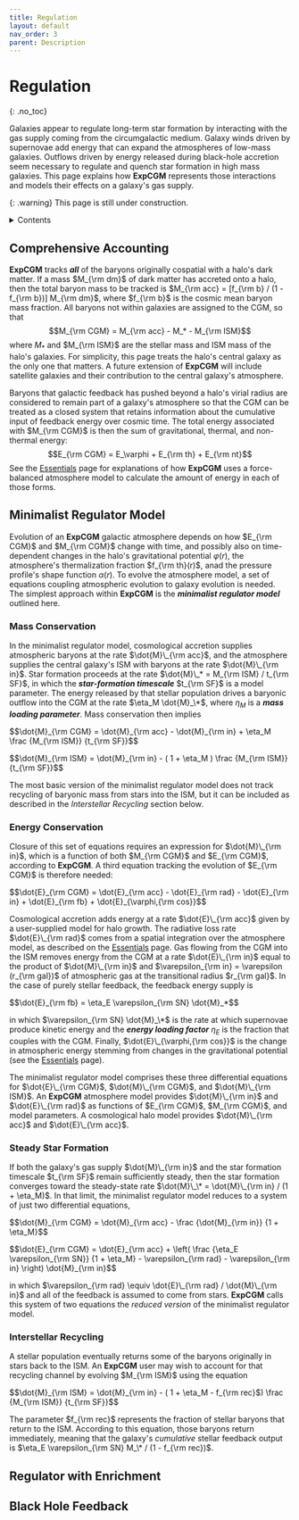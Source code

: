 ```yaml
---
title: Regulation
layout: default
nav_order: 3
parent: Description
---
```


<head>
  <title>MathJax tests</title>

  <script src="https://polyfill.io/v3/polyfill.min.js?features=es6"></script>

  <script>
    MathJax = {
     tex: {
      inlineMath: [['$', '$']],
      displayMath: [ ['$$','$$'], ["\\(","\\)"] ],
      processEscapes: true
      }
     };
  </script>

 <script id="MathJax-script" async
     src="https://cdn.jsdelivr.net/npm/mathjax@3/es5/tex-chtml.js">
  </script>
</head>

# Regulation
{: .no_toc}

Galaxies appear to regulate long-term star formation by interacting with the gas supply coming from the circumgalactic medium. Galaxy winds driven by supernovae add energy that can expand the atmospheres of low-mass galaxies. Outflows driven by energy released during black-hole accretion seem necessary to regulate and quench star formation in high mass galaxies. This page explains how **ExpCGM** represents those interactions and models their effects on a galaxy's gas supply.

{: .warning}
This page is still under construction.

<details closed markdown="block">
  <summary>
   Contents
  </summary>
  {: .text-delta}
- TOC
{:toc}  
</details>

## Comprehensive Accounting

**ExpCGM** tracks ***all*** of the baryons originally cospatial with a halo's dark matter. If a mass $M_{\rm dm}$ of dark matter has accreted onto a halo, then the total baryon mass to be tracked is $M_{\rm acc} = [f_{\rm b} / (1 - f_{\rm b})] M_{\rm dm}$, where $f_{\rm b}$ is the cosmic mean baryon mass fraction. All baryons not within galaxies are assigned to the CGM, so that
  $$M_{\rm CGM} = M_{\rm acc} - M_* - M_{\rm ISM}$$
where $M_*$ and $M_{\rm ISM}$ are the stellar mass and ISM mass of the halo's galaxies. For simplicity, this page treats the halo's central galaxy as the only one that matters. A future extension of **ExpCGM** will include satellite galaxies and their contribution to the central galaxy's atmosphere.

Baryons that galactic feedback has pushed beyond a halo's virial radius are considered to remain part of a galaxy's atmosphere so that the CGM can be treated as a closed system that retains information about the cumulative input of feedback energy over cosmic time. The total energy associated with $M_{\rm CGM}$ is then the sum of gravitational, thermal, and non-thermal energy:
  $$E_{\rm CGM} = E_\varphi + E_{\rm th} + E_{\rm nt}$$
See the [Essentials](Essentials) page for explanations of how **ExpCGM** uses a force-balanced atmosphere model to calculate the amount of energy in each of those forms.  

## Minimalist Regulator Model

Evolution of an **ExpCGM** galactic atmosphere depends on how $E_{\rm CGM}$ and $M_{\rm CGM}$ change with time, and possibly also on time-dependent changes in the halo's gravitational potential $\varphi(r)$, the atmosphere's thermalization fraction $f_{\rm th}(r)$, anad the pressure profile's shape function $\alpha(r)$. To evolve the atmosphere model, a set of equations coupling atmospheric evolution to galaxy evolution is needed. The simplest approach within **ExpCGM** is the ***minimalist regulator model*** outlined here.

### Mass Conservation

In the minimalist regulator model, cosmological accretion supplies atmospheric baryons at the rate $\dot{M}\_{\rm acc}$, and the atmosphere supplies the central galaxy's ISM with baryons at the rate $\dot{M}\_{\rm in}$. Star formation proceeds at the rate $\dot{M}\_* = M_{\rm ISM} / t_{\rm SF}$, in which the ***star-formation timescale*** $t_{\rm SF}$ is a model parameter. The energy released by that stellar population drives a baryonic outflow into the CGM at the rate $\eta_M \dot{M}_\*$, where $\eta_M$ is a ***mass loading parameter***. Mass conservation then implies

<p>
  $$\dot{M}_{\rm CGM} = \dot{M}_{\rm acc} - \dot{M}_{\rm in} + \eta_M \frac {M_{\rm ISM}} {t_{\rm SF}}$$
</p>

<p>
  $$\dot{M}_{\rm ISM} = \dot{M}_{\rm in} - ( 1 + \eta_M ) \frac {M_{\rm ISM}} {t_{\rm SF}}$$
</p>

The most basic version of the minimalist regulator model does not track recycling of baryonic mass from stars into the ISM, but it can be included as described in the *Interstellar Recycling* section below.

### Energy Conservation

Closure of this set of equations requires an expression for $\dot{M}\_{\rm in}$, which is a function of both $M_{\rm CGM}$ and $E_{\rm CGM}$, according to **ExpCGM**. A third equation tracking the evolution of $E_{\rm CGM}$ is therefore needed:

<p>
  $$\dot{E}_{\rm CGM} = \dot{E}_{\rm acc} - \dot{E}_{\rm rad} - \dot{E}_{\rm in} + \dot{E}_{\rm fb} + \dot{E}_{\varphi,{\rm cos}}$$
</p>

Cosmological accretion adds energy at a rate $\dot{E}\_{\rm acc}$ given by a user-supplied model for halo growth. The radiative loss rate $\dot{E}\_{\rm rad}$ comes from a spatial integration over the atmosphere model, as described on the [Essentials](Essentials) page. Gas flowing from the CGM into the ISM removes energy from the CGM at a rate $\dot{E}\_{\rm in}$ equal to the product of $\dot{M}\_{\rm in}$ and $\varepsilon_{\rm in} = \varepsilon (r_{\rm gal})$ of atmospheric gas at the transitional radius $r_{\rm gal}$. In the case of purely stellar feedback, the feedback energy supply is 

<p>
  $$\dot{E}_{\rm fb} = \eta_E \varepsilon_{\rm SN} \dot{M}_*$$
</p>

in which $\varepsilon_{\rm SN} \dot{M}_\*$ is the rate at which supernovae produce kinetic energy and the ***energy loading factor*** $\eta_E$ is the fraction that couples with the CGM. Finally, $\dot{E}\_{\varphi,{\rm cos}}$ is the change in atmospheric energy stemming from changes in the gravitational potential (see the [Essentials](Essentials) page).

The minimalist regulator model comprises these three differential equations for $\dot{E}\_{\rm CGM}$, $\dot{M}\_{\rm CGM}$, and $\dot{M}\_{\rm ISM}$. An **ExpCGM** atmosphere model provides $\dot{M}\_{\rm in}$ and $\dot{E}\_{\rm rad}$ as functions of $E_{\rm CGM}$, $M_{\rm CGM}$, and model parameters. A cosmological halo model provides $\dot{M}\_{\rm acc}$ and $\dot{E}\_{\rm acc}$. 

### Steady Star Formation

If both the galaxy's gas supply $\dot{M}\_{\rm in}$ and the star formation timescale $t_{\rm SF}$ remain sufficiently steady, then the star formation converges toward the steady-state rate $\dot{M}\_\* = \dot{M}\_{\rm in} / (1 + \eta_M)$. In that limit, the minimalist regulator model reduces to a system of just two differential equations,  

<p>
  $$\dot{M}_{\rm CGM} = \dot{M}_{\rm acc} - \frac {\dot{M}_{\rm in}} {1 + \eta_M}$$
</p>


<p>
  $$\dot{E}_{\rm CGM} = \dot{E}_{\rm acc} + \left( \frac {\eta_E \varepsilon_{\rm SN}} {1 + \eta_M} - \varepsilon_{\rm rad} - \varepsilon_{\rm in} \right) \dot{M}_{\rm in}$$
</p>

in which $\varepsilon_{\rm rad} \equiv \dot{E}\_{\rm rad} / \dot{M}\_{\rm in}$ and all of the feedback is assumed to come from stars. **ExpCGM** calls this system of two equations the *reduced version* of the minimalist regulator model.

### Interstellar Recycling

A stellar population eventually returns some of the baryons originally in stars back to the ISM. An **ExpCGM** user may wish to account for that recycling channel by evolving $M_{\rm ISM}$ using the equation

<p>
  $$\dot{M}_{\rm ISM} = \dot{M}_{\rm in} - ( 1 + \eta_M - f_{\rm rec}$) \frac {M_{\rm ISM}} {t_{\rm SF}}$$
</p>

The parameter $f_{\rm rec}$ represents the fraction of stellar baryons that return to the ISM. According to this equation, those baryons return immediately, meaning that the galaxy's *cumulative* stellar feedback output is $\eta_E \varepsilon_{\rm SN} M_\* / (1 - f_{\rm rec})$.

## Regulator with Enrichment

## Black Hole Feedback





